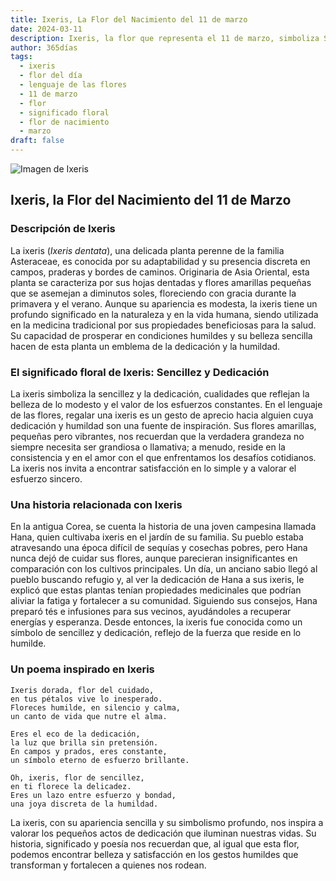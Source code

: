 ```yaml
---
title: Ixeris, La Flor del Nacimiento del 11 de marzo
date: 2024-03-11
description: Ixeris, la flor que representa el 11 de marzo, simboliza Sencillez y dedicación. Descubre su fascinante historia, significado en el lenguaje de las flores y una poesía que celebra su belleza.
author: 365días
tags:
  - ixeris
  - flor del día
  - lenguaje de las flores
  - 11 de marzo
  - flor
  - significado floral
  - flor de nacimiento
  - marzo
draft: false
---
```


![Imagen de Ixeris](https://cdn.pixabay.com/photo/2020/05/16/11/18/bee-5177103_1280.jpg#center)


## Ixeris, la Flor del Nacimiento del 11 de Marzo

### Descripción de Ixeris

La ixeris (_Ixeris dentata_), una delicada planta perenne de la familia Asteraceae, es conocida por su adaptabilidad y su presencia discreta en campos, praderas y bordes de caminos. Originaria de Asia Oriental, esta planta se caracteriza por sus hojas dentadas y flores amarillas pequeñas que se asemejan a diminutos soles, floreciendo con gracia durante la primavera y el verano. Aunque su apariencia es modesta, la ixeris tiene un profundo significado en la naturaleza y en la vida humana, siendo utilizada en la medicina tradicional por sus propiedades beneficiosas para la salud. Su capacidad de prosperar en condiciones humildes y su belleza sencilla hacen de esta planta un emblema de la dedicación y la humildad.

### El significado floral de Ixeris: Sencillez y Dedicación

La ixeris simboliza la sencillez y la dedicación, cualidades que reflejan la belleza de lo modesto y el valor de los esfuerzos constantes. En el lenguaje de las flores, regalar una ixeris es un gesto de aprecio hacia alguien cuya dedicación y humildad son una fuente de inspiración. Sus flores amarillas, pequeñas pero vibrantes, nos recuerdan que la verdadera grandeza no siempre necesita ser grandiosa o llamativa; a menudo, reside en la consistencia y en el amor con el que enfrentamos los desafíos cotidianos. La ixeris nos invita a encontrar satisfacción en lo simple y a valorar el esfuerzo sincero.

### Una historia relacionada con Ixeris

En la antigua Corea, se cuenta la historia de una joven campesina llamada Hana, quien cultivaba ixeris en el jardín de su familia. Su pueblo estaba atravesando una época difícil de sequías y cosechas pobres, pero Hana nunca dejó de cuidar sus flores, aunque parecieran insignificantes en comparación con los cultivos principales. Un día, un anciano sabio llegó al pueblo buscando refugio y, al ver la dedicación de Hana a sus ixeris, le explicó que estas plantas tenían propiedades medicinales que podrían aliviar la fatiga y fortalecer a su comunidad. Siguiendo sus consejos, Hana preparó tés e infusiones para sus vecinos, ayudándoles a recuperar energías y esperanza. Desde entonces, la ixeris fue conocida como un símbolo de sencillez y dedicación, reflejo de la fuerza que reside en lo humilde.

### Un poema inspirado en Ixeris

```
Ixeris dorada, flor del cuidado,  
en tus pétalos vive lo inesperado.  
Floreces humilde, en silencio y calma,  
un canto de vida que nutre el alma.  

Eres el eco de la dedicación,  
la luz que brilla sin pretensión.  
En campos y prados, eres constante,  
un símbolo eterno de esfuerzo brillante.  

Oh, ixeris, flor de sencillez,  
en ti florece la delicadez.  
Eres un lazo entre esfuerzo y bondad,  
una joya discreta de la humildad.  
```

La ixeris, con su apariencia sencilla y su simbolismo profundo, nos inspira a valorar los pequeños actos de dedicación que iluminan nuestras vidas. Su historia, significado y poesía nos recuerdan que, al igual que esta flor, podemos encontrar belleza y satisfacción en los gestos humildes que transforman y fortalecen a quienes nos rodean.

